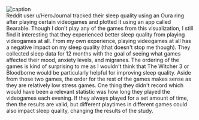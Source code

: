 ![caption](https://i.redd.it/yx1844zrv0f81.png)
<br>
Reddit user u/HeroJournal tracked their sleep quality using an Oura ring after playing certain videogames and plotted it using an app called Bearable.
Though I don't play any of the games from this visualization, I still find it interesting that they experienced better sleep quality from playing 
videogames at all. From my own experience, playing videogames at all has a negative impact on my sleep quality (that doesn't stop me though). They
collected sleep data for 12 months with the goal of seeing what games affected their mood, anxiety levels, and migranes. The ordering of the games is
kind of surprising to me as I wouldn't think that The Witcher 3 or Bloodborne would be particularly helpful for improving sleep quality. Aside from those
two games, the order for the rest of the games makes sense as they are relatively low stress games. One thing they didn't record which would have been a
relevant statistic was how long they played the videogames each evening. If they always played for a set amount of time, then the results are valid, but
different playtimes in different games could also impact sleep quality, changing the results of the study.
